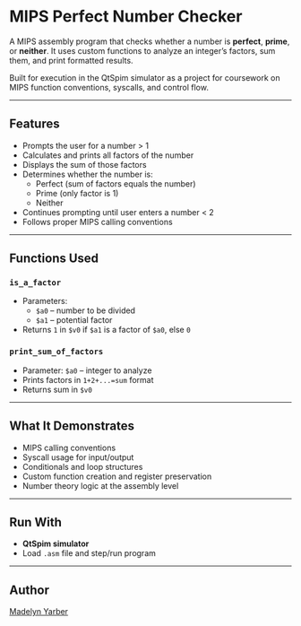 # MIPS Perfect Number Checker 
A MIPS assembly program that checks whether a number is **perfect**, **prime**, or **neither**. It uses custom functions to analyze an integer’s factors, sum them, and print formatted results.

Built for execution in the QtSpim simulator as a project for coursework on MIPS function conventions, syscalls, and control flow.

---
## Features
- Prompts the user for a number > 1
- Calculates and prints all factors of the number
- Displays the sum of those factors
- Determines whether the number is:
  - Perfect (sum of factors equals the number)
  - Prime (only factor is 1)
  - Neither
- Continues prompting until user enters a number < 2
- Follows proper MIPS calling conventions

---
## Functions Used
### `is_a_factor`
- Parameters:  
  - `$a0` – number to be divided  
  - `$a1` – potential factor  
- Returns `1` in `$v0` if `$a1` is a factor of `$a0`, else `0`

### `print_sum_of_factors`
- Parameter: `$a0` – integer to analyze  
- Prints factors in `1+2+...=sum` format  
- Returns sum in `$v0`

---
## What It Demonstrates
- MIPS calling conventions
- Syscall usage for input/output
- Conditionals and loop structures
- Custom function creation and register preservation
- Number theory logic at the assembly level

---
## Run With
- **QtSpim simulator**
- Load `.asm` file and step/run program

---

## Author

[Madelyn Yarber](https://github.com/MadelynYarber)
